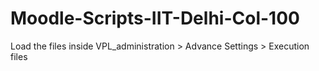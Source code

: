 # Moodle-Scripts-IIT-Delhi-Col-100

Load the files inside VPL_administration > Advance Settings > Execution files
